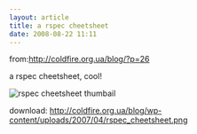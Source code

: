 ```yaml
--- 
layout: article
title: a rspec cheetsheet
date: 2008-08-22 11:11
---
```

from:<a href="http://coldfire.org.ua/blog/?p=26">http://coldfire.org.ua/blog/?p=26</a>

a rspec cheetsheet, cool!

<img src="http://coldfire.org.ua/blog/wp-content/uploads/2007/04/rspec_cheetsheet.thumbnail.png" alt="rspec cheetsheet thumbail" />

download: <a href="http://coldfire.org.ua/blog/wp-content/uploads/2007/04/rspec_cheetsheet.png">http://coldfire.org.ua/blog/wp-content/uploads/2007/04/rspec_cheetsheet.png</a>
